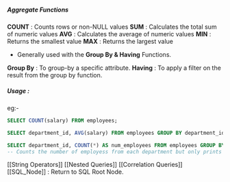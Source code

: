 ##### Aggregate Functions 
**COUNT** :	Counts rows or non-NULL values
**SUM** : Calculates the total sum of numeric values
**AVG** : Calculates the average of numeric values
**MIN** : Returns the smallest value
**MAX** : Returns the largest value

- Generally used with the **Group By  & Having** Functions.

**Group By** : To group-by a specific attribute.
**Having** : To apply a filter on the result from the group by function.

##### Usage :
eg:-
```sql
SELECT COUNT(salary) FROM employees;

SELECT department_id, AVG(salary) FROM employees GROUP BY department_id; --Counts the avg salary of each department

SELECT department_id, COUNT(*) AS num_employees FROM employees GROUP BY department_id HAVING COUNT(*) > 5;
-- Counts the number of employess from each department but only prints those with the count greater then 5.

```

[[String Operators]]
[[Nested Queries]]
[[Correlation Queries]]
[[SQL_Node]] : Return to  SQL Root Node.